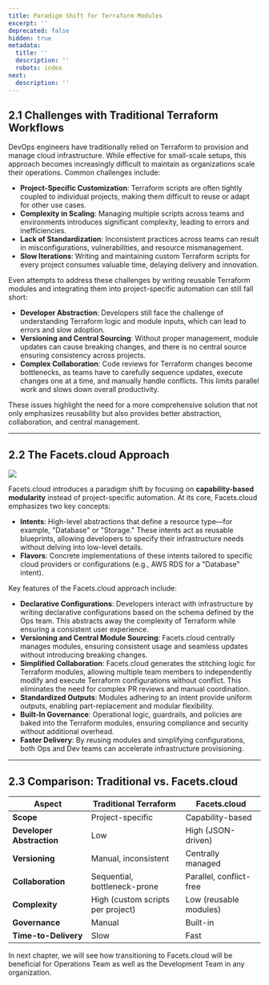 ```yaml
---
title: Paradigm Shift for Terraform Modules
excerpt: ''
deprecated: false
hidden: true
metadata:
  title: ''
  description: ''
  robots: index
next:
  description: ''
---
```

## 2.1 Challenges with Traditional Terraform Workflows

DevOps engineers have traditionally relied on Terraform to provision and manage cloud infrastructure. While effective for small-scale setups, this approach becomes increasingly difficult to maintain as organizations scale their operations. Common challenges include:

* **Project-Specific Customization**: Terraform scripts are often tightly coupled to individual projects, making them difficult to reuse or adapt for other use cases.
* **Complexity in Scaling**: Managing multiple scripts across teams and environments introduces significant complexity, leading to errors and inefficiencies.
* **Lack of Standardization**: Inconsistent practices across teams can result in misconfigurations, vulnerabilities, and resource mismanagement.
* **Slow Iterations**: Writing and maintaining custom Terraform scripts for every project consumes valuable time, delaying delivery and innovation.

Even attempts to address these challenges by writing reusable Terraform modules and integrating them into project-specific automation can still fall short:

* **Developer Abstraction**: Developers still face the challenge of understanding Terraform logic and module inputs, which can lead to errors and slow adoption.
* **Versioning and Central Sourcing**: Without proper management, module updates can cause breaking changes, and there is no central source ensuring consistency across projects.
* **Complex Collaboration**: Code reviews for Terraform changes become bottlenecks, as teams have to carefully sequence updates, execute changes one at a time, and manually handle conflicts. This limits parallel work and slows down overall productivity.

These issues highlight the need for a more comprehensive solution that not only emphasizes reusability but also provides better abstraction, collaboration, and central management.

***

## 2.2 The Facets.cloud Approach

<Image align="center" className="border" border={true} src="https://files.readme.io/ca61990453d35be136b268a3dbd010f96e353b43f96451fd55958a336a1f85b9-Screenshot_2024-08-08_at_1.36.02_PM.png" />

Facets.cloud introduces a paradigm shift by focusing on **capability-based modularity** instead of project-specific automation. At its core, Facets.cloud emphasizes two key concepts:

* **Intents**: High-level abstractions that define a resource type—for example, "Database" or "Storage." These intents act as reusable blueprints, allowing developers to specify their infrastructure needs without delving into low-level details.
* **Flavors**: Concrete implementations of these intents tailored to specific cloud providers or configurations (e.g., AWS RDS for a "Database" intent).

Key features of the Facets.cloud approach include:

* **Declarative Configurations**: Developers interact with infrastructure by writing declarative configurations based on the schema defined by the Ops team. This abstracts away the complexity of Terraform while ensuring a consistent user experience.
* **Versioning and Central Module Sourcing**: Facets.cloud centrally manages modules, ensuring consistent usage and seamless updates without introducing breaking changes.
* **Simplified Collaboration**: Facets.cloud generates the stitching logic for Terraform modules, allowing multiple team members to independently modify and execute Terraform configurations without conflict. This eliminates the need for complex PR reviews and manual coordination.
* **Standardized Outputs**: Modules adhering to an intent provide uniform outputs, enabling part-replacement and modular flexibility.
* **Built-In Governance**: Operational logic, guardrails, and policies are baked into the Terraform modules, ensuring compliance and security without additional overhead.
* **Faster Delivery**: By reusing modules and simplifying configurations, both Ops and Dev teams can accelerate infrastructure provisioning.

***

## 2.3 Comparison: Traditional vs. Facets.cloud

| Aspect                    | Traditional Terraform             | Facets.cloud            |
| ------------------------- | --------------------------------- | ----------------------- |
| **Scope**                 | Project-specific                  | Capability-based        |
| **Developer Abstraction** | Low                               | High (JSON-driven)      |
| **Versioning**            | Manual, inconsistent              | Centrally managed       |
| **Collaboration**         | Sequential, bottleneck-prone      | Parallel, conflict-free |
| **Complexity**            | High (custom scripts per project) | Low (reusable modules)  |
| **Governance**            | Manual                            | Built-in                |
| **Time-to-Delivery**      | Slow                              | Fast                    |

In next chapter, we will see how transitioning to Facets.cloud will be beneficial for Operations Team as well as the Development Team in any organization.
